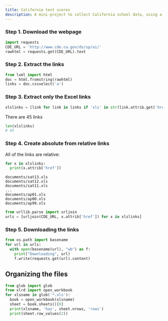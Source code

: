 ```yaml
---
title: California test scores
description: A mini-project to collect California school data, using a variety of mundane programming scripts and libraries.
---
```


### Step 1. Download the webpage


~~~py
import requests
CDE_URL = 'http://www.cde.ca.gov/ds/sp/ai/'
rawhtml = requests.get(CDE_URL).text
~~~


### Step 2. Extract the links

~~~py
from lxml import html
doc = html.fromstring(rawhtml)
links = doc.cssselect('a')
~~~

### Step 3. Extract only the Excel links

~~~py
xlslinks = [link for link in links if 'xls' in str(link.attrib.get('href'))]
~~~


There are 45 links

~~~py
len(xlslinks)
# 45
~~~


### Step 4. Create absolute from relative links

All of the links are relative:

~~~py
for x in xlslinks:
  print(x.attrib['href'])
~~~

~~~
documents/sat13.xls
documents/sat12.xls
documents/sat11.xls
...
documents/ap01.xls
documents/ap00.xls
documents/ap99.xls
~~~

~~~py
from urllib.parse import urljoin
urls = [urljoin(CDE_URL, x.attrib['href']) for x in xlslinks]
~~~

### Step 5. Downloading the links

~~~py
from os.path import basename
for url in urls:
  with open(basename(url), "wb") as f:
    print("Downloading", url)
    f.write(requests.get(url).content)
~~~


## Organizing the files

~~~py
from glob import glob
from xlrd import open_workbook
for xlsname in glob('*.xls'):
  book = open_workbook(xlsname)
  sheet = book.sheets()[0]
  print(xlsname, 'has', sheet.nrows, 'rows')
  print(sheet.row_values(2))
  
~~~



















